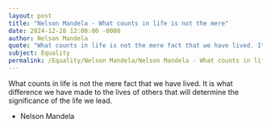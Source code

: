 ```yaml
---
layout: post
title: "Nelson Mandela - What counts in life is not the mere"
date: 2024-12-28 12:00:00 -0000
author: Nelson Mandela
quote: "What counts in life is not the mere fact that we have lived. It is what difference we have made to the lives of others that will determine the significance of the life we lead."
subject: Equality
permalink: /Equality/Nelson Mandela/Nelson Mandela - What counts in life is not the mere
---
```


What counts in life is not the mere fact that we have lived. It is what difference we have made to the lives of others that will determine the significance of the life we lead.

- Nelson Mandela
